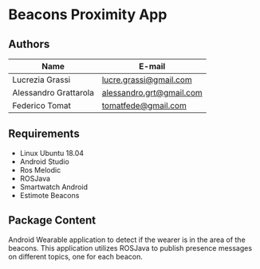 # Beacons Proximity App

## Authors
| Name | E-mail |
|------|--------|
| Lucrezia Grassi | lucre.grassi@gmail.com |
| Alessandro Grattarola | alessandro.grt@gmail.com |
| Federico Tomat | tomatfede@gmail.com |

## Requirements
* Linux Ubuntu 18.04
* Android Studio
* Ros Melodic
* ROSJava
* Smartwatch Android
* Estimote Beacons

## Package Content
Android Wearable application to detect if the wearer is in the area of the beacons.
This application utilizes ROSJava to publish presence messages on different topics, 
one for each beacon.
